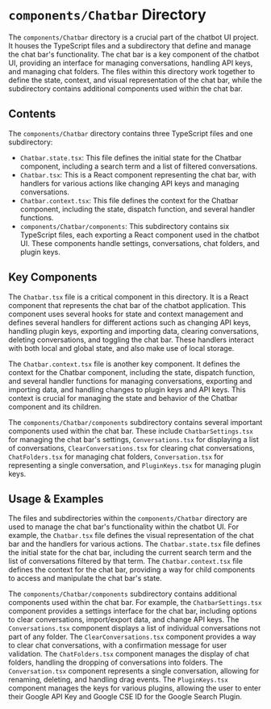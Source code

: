 
# `components/Chatbar` Directory

The `components/Chatbar` directory is a crucial part of the chatbot UI project. It houses the TypeScript files and a subdirectory that define and manage the chat bar's functionality. The chat bar is a key component of the chatbot UI, providing an interface for managing conversations, handling API keys, and managing chat folders. The files within this directory work together to define the state, context, and visual representation of the chat bar, while the subdirectory contains additional components used within the chat bar.

## Contents

The `components/Chatbar` directory contains three TypeScript files and one subdirectory:

- `Chatbar.state.tsx`: This file defines the initial state for the Chatbar component, including a search term and a list of filtered conversations.
- `Chatbar.tsx`: This is a React component representing the chat bar, with handlers for various actions like changing API keys and managing conversations.
- `Chatbar.context.tsx`: This file defines the context for the Chatbar component, including the state, dispatch function, and several handler functions.
- `components/Chatbar/components`: This subdirectory contains six TypeScript files, each exporting a React component used in the chatbot UI. These components handle settings, conversations, chat folders, and plugin keys.

## Key Components

The `Chatbar.tsx` file is a critical component in this directory. It is a React component that represents the chat bar of the chatbot application. This component uses several hooks for state and context management and defines several handlers for different actions such as changing API keys, handling plugin keys, exporting and importing data, clearing conversations, deleting conversations, and toggling the chat bar. These handlers interact with both local and global state, and also make use of local storage.

The `Chatbar.context.tsx` file is another key component. It defines the context for the Chatbar component, including the state, dispatch function, and several handler functions for managing conversations, exporting and importing data, and handling changes to plugin keys and API keys. This context is crucial for managing the state and behavior of the Chatbar component and its children.

The `components/Chatbar/components` subdirectory contains several important components used within the chat bar. These include `ChatbarSettings.tsx` for managing the chat bar's settings, `Conversations.tsx` for displaying a list of conversations, `ClearConversations.tsx` for clearing chat conversations, `ChatFolders.tsx` for managing chat folders, `Conversation.tsx` for representing a single conversation, and `PluginKeys.tsx` for managing plugin keys.

## Usage & Examples

The files and subdirectories within the `components/Chatbar` directory are used to manage the chat bar's functionality within the chatbot UI. For example, the `Chatbar.tsx` file defines the visual representation of the chat bar and the handlers for various actions. The `Chatbar.state.tsx` file defines the initial state for the chat bar, including the current search term and the list of conversations filtered by that term. The `Chatbar.context.tsx` file defines the context for the chat bar, providing a way for child components to access and manipulate the chat bar's state.

The `components/Chatbar/components` subdirectory contains additional components used within the chat bar. For example, the `ChatbarSettings.tsx` component provides a settings interface for the chat bar, including options to clear conversations, import/export data, and change API keys. The `Conversations.tsx` component displays a list of individual conversations not part of any folder. The `ClearConversations.tsx` component provides a way to clear chat conversations, with a confirmation message for user validation. The `ChatFolders.tsx` component manages the display of chat folders, handling the dropping of conversations into folders. The `Conversation.tsx` component represents a single conversation, allowing for renaming, deleting, and handling drag events. The `PluginKeys.tsx` component manages the keys for various plugins, allowing the user to enter their Google API Key and Google CSE ID for the Google Search Plugin.
